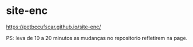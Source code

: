 # site-enc

https://petbccufscar.github.io/site-enc/

PS: leva de 10 a 20 minutos as mudanças no repositorio refletirem na page.
